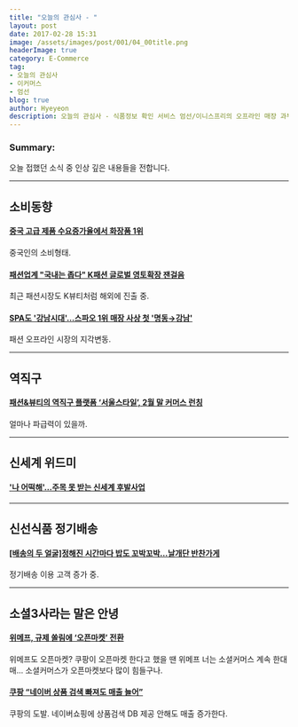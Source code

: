 ```yaml
---
title: "오늘의 관심사 - "
layout: post
date: 2017-02-28 15:31
image: /assets/images/post/001/04_00title.png
headerImage: true
category: E-Commerce
tag:
- 오늘의 관심사
- 이커머스
- 엄선
blog: true
author: Hyeyeon
description: 오늘의 관심사 - 식품정보 확인 서비스 엄선/이니스프리의 오프라인 매장 과부하
---
```


### Summary:

오늘 접했던 소식 중 인상 깊은 내용들을 전합니다.

---


## 소비동향

#### [중국 고급 제품 수요증가율에서 화장품 1위](http://www.thebk.co.kr/news/articleView.html?idxno=182500)

중국인의 소비형태.

#### [패션업계 "국내는 좁다" K패션 글로벌 영토확장 잰걸음](http://www.fnnews.com/news/201702261639160061)

최근 패션시장도 K뷰티처럼 해외에 진출 중.

#### [SPA도 '강남시대'…스파오 1위 매장 사상 첫 '명동→강남'](http://news1.kr/articles/?2920011)

패션 오프라인 시장의 지각변동.

---

## 역직구

#### [패션&뷰티의 역직구 플랫폼 ‘서울스타일’, 2월 말 커머스 런칭](http://sbscnbc.sbs.co.kr/read.jsp?pmArticleId=10000848766)

얼마나 파급력이 있을까.

---

## 신세계 위드미

#### ['나 어떡해'…주목 못 받는 신세계 후발사업](http://www.sisaon.co.kr/news/articleView.html?idxno=52897)

---

## 신선식품 정기배송

#### [[배송의 두 얼굴]정해진 시간마다 밥도 꼬박꼬박…날개단 반찬가게](http://view.asiae.co.kr/news/view.htm?idxno=2017022617022635303)

정기배송 이용 고객 증가 중.

---

## 소셜3사라는 말은 안녕

#### [위메프, 규제 쏠림에 ‘오픈마켓’ 전환](http://www.zdnet.co.kr/news/news_view.asp?artice_id=20170227090822)

위메프도 오픈마켓? 쿠팡이 오픈마켓 한다고 했을 땐 위메프 너는 소셜커머스 계속 한대매... 소셜커머스가 오픈마켓보다 많이 힘들구나.

#### [쿠팡 “네이버 상품 검색 빠져도 매출 늘어”](http://www.zdnet.co.kr/news/news_view.asp?artice_id=20170227102251)

쿠팡의 도발. 네이버쇼핑에 상품검색 DB 제공 안해도 매출 증가한다.
